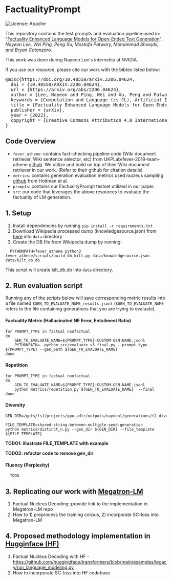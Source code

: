 # FactualityPrompt
![License: Apache](https://img.shields.io/badge/License-Apache2.0-yellow.svg) 
  
This repository contains the test prompts and evaluation pipeline used in: "[Factuality Enhanced Language Models for
Open-Ended Text Generation](https://arxiv.org/pdf/2206.04624.pdf)". _Nayeon Lee, Wei Ping, Peng Xu, Mostofa Patwary, Mohammad Shoeybi, and Bryan Catanzaro_. 

This work was done during Nayeon Lee's internship at NVIDIA.

<!-- <img align="right" src="img/HKUST.jpg" width="12%"> -->

If you use our resource, please cite our work with the bibtex listed below:
<pre>
@misc{https://doi.org/10.48550/arxiv.2206.04624,
  doi = {10.48550/ARXIV.2206.04624},
  url = {https://arxiv.org/abs/2206.04624},
  author = {Lee, Nayeon and Ping, Wei and Xu, Peng and Patwary, Mostofa and Shoeybi, Mohammad and Catanzaro, Bryan},
  keywords = {Computation and Language (cs.CL), Artificial Intelligence (cs.AI), Computers and Society (cs.CY), Machine Learning (cs.LG), FOS: Computer and information sciences, FOS: Computer and information sciences},
  title = {Factuality Enhanced Language Models for Open-Ended Text Generation},
  publisher = {arXiv},
  year = {2022},  
  copyright = {Creative Commons Attribution 4.0 International}
}
</pre>

## Code Overview
* `fever_athene`: contains fact-checking pipeline code (Wiki document retriever, Wiki sentence selector, etc) from UKPLab/fever-2018-team-athene [github](UKPLab/fever-2018-team-athene). We utilize and build on top of their Wiki document retriever in our work. (Refer to their github for citation details)
* `metrics`: contains generation evaluation metrics used nucleus sampling [github](https://github.com/ari-holtzman/degen) from Holtman et al. 
* `prompts`: contains our FactualityPrompt testset utilized in our paper.
* `src`: our code that leverages the above resources to evaluate the factualtiy of LM generation.

## 1. Setup 
1. Install dependencies by running `pip install -r requirements.txt`
2. Download Wikipedia processed dump (knowledgesource.json) from [here](https://github.com/facebookresearch/KILT#kilt-knowledge-source) into `data` directory
3. Create the DB file from Wikipedia dump by running:

```
  PYTHONPATH=fever_athene python3 fever_athene/scripts/build_db_kilt.py data/knowledgesource.json data/kilt_db.db
```
This script will create kilt_db.db into `data` directory. 

## 2. Run evaluation script
Running any of the scripts below will save corresponding metric results into a file named `$GEN_TO_EVALUATE_NAME_results.jsonl` (`$GEN_TO_EVALUATE_NAME` refers to the file containing generations that you are trying to evaluate).

#### Factuality Metric (Hallucinated NE Error, Entailment Ratio)

```
for PROMPT_TYPE in factual nonfactual
do
    GEN_TO_EVALUATE_NAME=${PROMPT_TYPE}-CUSTOM-GEN-NAME.jsonl
    PYTHONPATH=. python src/evaluate_v3_final.py --prompt_type ${PROMPT_TYPE} --gen_path ${GEN_TO_EVALUATE_NAME}
done
```

#### Repetition

```
for PROMPT_TYPE in factual nonfactual
do
    GEN_TO_EVALUATE_NAME=${PROMPT_TYPE}-CUSTOM-GEN-NAME.jsonl
    python metrics/repetition.py ${GEN_TO_EVALUATE_NAME}  --final
done
``` 

#### Diversity

```
GEN_DIR=/gpfs/fs1/projects/gpu_adlr/outputs/nayeonl/generations/t2_diversity

FILE_TEMPLATE=shared-string-between-multiple-seed-generation
python metrics/distinct_n.py --gen_dir ${GEN_DIR} --file_template ${FILE_TEMPLATE}
```

**TODO1: illustrate FILE_TEMPLATE with example**

**TODO2: refactor code to remove gen_dir**

#### Fluency (Perplexity)

```
  TODO
```

## 3. Replicating our work with [Megatron-LM](https://github.com/NVIDIA/Megatron-LM)
1. Factual Nucleus Decoding: provide link to the implementation in Megatron-LM repo
2. How to 1) preprocess the training corpus, 2) incorporate SC-loss into Megatron-LM

## 4. Proposed methodology implementation in [Hugginface (HF)](https://github.com/huggingface/transformers)
1. Factual Nucleus Decoding with HF - https://github.com/huggingface/transformers/blob/main/examples/legacy/run_language_modeling.py 
2. How to incorporate SC-loss into HF codebase
